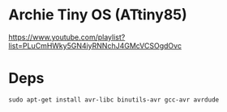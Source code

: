 # Archie Tiny OS (ATtiny85)

https://www.youtube.com/playlist?list=PLuCmHWky5GN4iyRNNchJ4GMcVCSOgdOvc


# Deps

```
sudo apt-get install avr-libc binutils-avr gcc-avr avrdude
```

